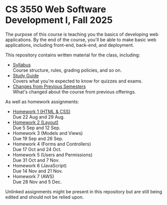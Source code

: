 CS 3550 Web Software Development I, Fall 2025
=============================================

The purpose of this course is teaching you the basics of developing
web applications. By the end of the course, you'll be able to make
basic web applications, including front-end, back-end, and deployment.

This repository contains written material for the class, including:

* [Syllabus](syllabus.md) \
  Course structure, rules, grading policies, and so on.
* [Study Guide](study-guide.md) \
  Covers what you're expected to know for quizzes and exams.
* [Changes from Previous Semesters](changes.md) \
  What's changed about the course from previous offerings.
  
As well as homework assignments:

* [Homework 1 (HTML & CSS)](hw1.md) \
  Due 22 Aug and 29 Aug.
* [Homework 2 (Layout)](hw2.md) \
  Due 5 Sep and 12 Sep.
* Homework 3 (Models and Views) \
  Due 19 Sep and 26 Sep.
* Homework 4 (Forms and Controllers) \
  Due 17 Oct and 24 Oct.
* Homework 5 (Users and Permissions) \
  Due 31 Oct and 7 Nov.
* Homework 6 (JavaScript) \
  Due 14 Nov and 21 Nov.
* Homework 7 (AWS) \
  Due 28 Nov and 5 Dec.

Unlinked assignments might be present in this repository but are still
being edited and should not be relied upon.
